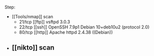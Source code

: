 Step:
- [[Tools/nmap]] scan
	- 21/tcp [[ftp]] vsftpd 3.0.3
	- 22/tcp [[ssh]] OpenSSH 7.9p1 Debian 10+deb10u2 (protocol 2.0)
	- 80/tcp [[http]] Apache httpd 2.4.38 ((Debian))
- [[nikto]] scan 
	- 
